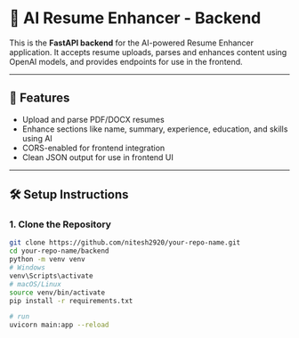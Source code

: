 # 🧠 AI Resume Enhancer - Backend

This is the **FastAPI backend** for the AI-powered Resume Enhancer application. It accepts resume uploads, parses and enhances content using OpenAI models, and provides endpoints for use in the frontend.

---

## 🚀 Features

- Upload and parse PDF/DOCX resumes
- Enhance sections like name, summary, experience, education, and skills using AI
- CORS-enabled for frontend integration
- Clean JSON output for use in frontend UI

---

## 🛠️ Setup Instructions

### 1. Clone the Repository

```bash
git clone https://github.com/nitesh2920/your-repo-name.git
cd your-repo-name/backend
python -m venv venv
# Windows
venv\Scripts\activate
# macOS/Linux
source venv/bin/activate
pip install -r requirements.txt

# run
uvicorn main:app --reload
```